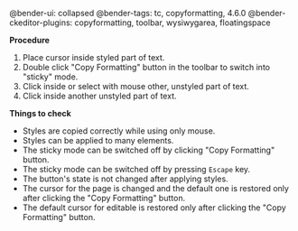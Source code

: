 @bender-ui: collapsed
@bender-tags: tc, copyformatting, 4.6.0
@bender-ckeditor-plugins: copyformatting, toolbar, wysiwygarea, floatingspace

**Procedure**

1. Place cursor inside styled part of text.
2. Double click "Copy Formatting" button in the toolbar to switch into "sticky" mode.
3. Click inside or select with mouse other, unstyled part of text.
4. Click inside another unstyled part of text.

**Things to check**

* Styles are copied correctly while using only mouse.
* Styles can be applied to many elements.
* The sticky mode can be switched off by clicking "Copy Formatting" button.
* The sticky mode can be switched off by pressing `Escape` key.
* The button's state is not changed after applying styles.
* The cursor for the page is changed and the default one is restored only after clicking the "Copy Formatting" button.
* The default cursor for editable is restored only after clicking the "Copy Formatting" button.





